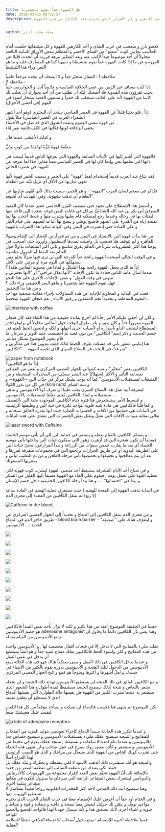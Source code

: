 ```yaml
---
title: هل القهوة حقاً تقوم بتحفيزنا 
date: 2019-03-06 09:02:57
description: بدأت قهوة البن بالإنتشار في اليمن و من ثم في أرض الحجاز الى الشام وصولا للقاهره و لم تتوقف هنا فحسب بل واصلت تمددها لإسطنبول وأوروبا حتى أصبحت في يومنا هذا أكثر المشروبات شرباً في العالم بفرق شاسع و ثاني أكثر المنتجات تداولاً حول العالم بعد النفط أو البترول  مباشرة نتحدث في هذا المقال عن تأثير القهوة على الجسد البشري و عن الأضرار التي تترتب عند الإكثار من شرب القهوة
 

author: محمّد صلاح الدين
---
```


كعضوٍ بارزٍ و متعصب في حزب الشاي و أحد الكارهين للقهوة و كل مشتقاتها جلست أمام الحاسب بجانبي كوب "منعنع" من الشاي الاخضر و المطعّم ببعض الأوراق النباتية  النافعة  محاولاٌ أن أجد موضوعاً جيداً  لأكتب عنه وبعد التفكير لبرهة قررت أن أتحدث قليلا عن القهوة و عن ما إذا كانت القهوة حقاً تقوم بتنشيطنا و تنبيهنا  كما هو المتعارف عليه و ما هو الثمن وراء هذا التنشيط   

ملاحظة 1 : المقال متحيّز جداً و لا أنصحك أن تتخذه مرجعاً علمياً  
ملاحظة 2 :  
إذا كنت مسافر عبر الزمن  من عصر الخلافة العباسية و جالساً أنت و الخوارزمي  جنباً بجنب تقرؤون هذه المدونة فلا أنصحك البتّه أن تطلب من أي أحد بجوارك أن يجلب لك  كأسا من القهوة لأنه على الغالب سيجلب لك خمراً و ستنتهي القصة بشجار لسوء في الفهم  (في أحسن الأحوال)    

إذاً , فلو بحثنا قليلاً عن القهوة في العصر العباسي  سنجد أن البحتري (وهو أحد أشهر الشعراء العرب في العصر العباسي)  مثلاً يقول  
من قهوة تنسي الهموم وتبعث            الشوق الذي قد ضل في الأحشاء  
يخفى الزجاجة لونها فكأنها              في الكف قائمة بغير إناء  

و كذلك الأعشى عندما قال   

معتَّقةٌ قهوةٌ مُزَّةٌ              لها زَبَدٌ بين كوبٍ ودُنٌّ  

فالقهوة التي أشير إليها في الأبيات السابقة والقهوة التي يعرفها الناس قديماً  ليست هي  ذاتها  التي نعلمها  نحن  وإنما كان لها في العصر العباسي معناً مغايراً جدًا  لما نعرفه عن القهوة  في عصرنا الحالي    

فقد شاع عند العرب قديماً إستخدام لفظ "قهوة" على الخمر و سميت الخمر  قهوة لأنها تقهي شاربها عن الأكل أي تزيل نيّته عن الطعام    

فيُذكر في معجم لسان العرب "القهوة :- و هو  الخمر، سميت بذلك لأنها تُقْهِي شاربها عن الطعام أَي تذهب بشهوته، وفي التهذيب أَي تُشبِعه"  

و أستمرّ هذا الإصطلاح على نحوه حتى منتصف القرن الخامس عشر عندما كان الفقيه الصوفيُ أبي بكر بن عبد الله الشاذليُّ يترحّل في غابات اليمن فوجد شجرة البن فأخذ منها ليقتات بها في رِحالِه وعندما رجع لمسكنه قام بغليها وشرب منها و عندها أُعجب بها لِما تمنحه إياه من القدرة على السهر فأصبح يوصّي و ينصح بها أتباعه لتعينهم على قيام الليل و على العبادة حتى إنتشرت في اليمن وفي النهاية سمّوا هذا الشراب بالقهوة  

 من هنا بدأت قهوة البن بالإنتشار في اليمن و من ثم في أرض الحجاز الى الشام وصولا للقاهره و لم تتوقف هنا فحسب بل واصلت تمددها لإسطنبول وأوروبا حتى أصبحت في يومنا هذا أكثر المشروبات شرباً في العالم بفرق شاسع و ثاني أكثر المنتجات تداولاً حول العالم بعد النفط أو البترول  مباشرة   
 و في الوقت الحالي أصبحت القهوة رائجة جداً للدرجة التي لن ترى فيها منزلاً يخلو ممن يستهلكها في اليوم مرة أو مرتين على الأقل    
إذاً ما الذي يجعل القهوة رائجة بهذا الشكل و لماذا هي محبوبة الملايين هكذا ؟  
عندما اسأل عامة الناس فعادة ما تكون الإجابة  "لأنها تعدّل مزاجي"  أو "لأنها تحفزني و تنبهني في وقت العمل" و بعض الإجابات الأخرى على هذا النحو  
فهل تقوم القهوة حقاً بتحفيزنا و ماهو السر الحقيقي وراء ذلك ؟  
و من هنا بدأ التحقيق   
قمت في البداية و كمحاولة للإجابة عن هذه التساؤلات بإجراء مقابلة صحفية مع أحد النجوم الساطعة  و تحديداً نجم المثقفين و
رفيق الأدباء ,  نعم فنجان القهوة شخصياَ :  

![interview with coffee](../../images/004/interview_with_coffee.jpg)  
 

و لكن  لن أخفي عليكم الأمر ,  فأنا لم أخرج بفائدة حقيقية من هذا  اللقاء فقد كان فنجان القهوة مغروراً جداً و كان يدور و يلف طوال الوقت حول أسألتي محاولاً  أن يراوغها قدر المستطاع ليتجنب الدلو بأسراره أو لأسباب اخرى أجهلها و لكنّه و لحسن الحظ تلعثم في خضم الحديث و ذكر إسم" الكافيين" من دون قصد  ثم أحسست عليه التوتر و سرعان ما  قام بتغيير الموضوع بشكل مباشر   
هنا إنتابني شعور بأني قد مسكت طرف الخيط لذلك قمت بتدوين هذا في مذكّرتي و شرعتُ في البحث عن السلاح السري الذي تخفيه القهوة …  "الكافيين"  

![paper from notebook](../../images/004/paper_from_notebook.jpg)  
إذاً ما هو الكافيين؟  
الكافيين  يعتبر "محفّز" و منبه كيميائي للجهاز العصبي المركزي و يُعتبر من العقاقير نفسانية التأثير و الأكثر إستهلاكاً عند البشر مصنّف من المخدرات المنشطة و من "المثبطات لمستقبلات الأدينوسين" كما أنه يوجد بشكل مركّز في حبّات البن  --القهوة--  و في كل من  بذور الكولا (kola nuts) و نبتة الشاي  
لمعرفة آلية عمل هذا السلاح السري يجب علينا أن نعرف أولاً الأدينوسين و ماهي مستقبلاته و لماذا الكافيين يُعتبر مثبّط لمستقبلات ,الأدينوسين …    
و لتبسيط الأمر سنستعرض هنا فترة حياة الكافيين الموجودة بحبة البن بالتفصيل  
و كما قلنا فالكافيين هي مادة شبه قلوية تتواجد بكثرة في حبة البن و وظيفتها الرئيسية في النباتات هي حمايتها من الآفات و الحشرات الضارة حيث أنها بقدرة الخالق سبحانه و تعالى بمثابة مبيدات الآفات التي تشلّ وتقتل بعض الحشرات التي تتغذى على هذه النباتات  

![laser sword with Caffeine](../../images/004/laser_sword_with_Caffeine.jpg)  

و يستمّر الكافيين بالقيام بعمله و يستمر في حماية البن إلى أن يأتي موسم الحصاد ..  
 فبعدما أن تكون شجرة البن  قد أزهرت زهور التي ستكون حبات البن بداخلها يأتي موسم الحصاد أي بعد ما يقارب خمس سنوات  من الزراعة و يبدأ المزارعون بجنيّ حبات البن على الطريقة اليدوية أو عن طريق الجرارات و يُجمع البن في مجموعات متفرقة لفرزها و بعد أن يتم معالجتها و تجفيفها و تحميصها تأتي مرحلة الطحن و من ثم التعليب ليأتي و يشتريها المستهلك  

و في صباح أحد الأيام المشرقة يستيقظ أحد مدمني القهوة  ليشرب كوب قهوته لكي تعطيه القوة على تحمل يومه  , فيقوم بغلي الماء مع القهوة  مضيفاً إليها القليل من السكر و يبدأ في "احتسائها" ….  و هنا تبدأ رحلة الكافيين الحقيقية  داخل جسم الإنسان   

 
في البداية تذهب القهوة إلى المعدة لتُهضم ( حيث تستغرق عملية الهضم في العادة ساعة إلا ربع) ثم  ينتقل الكافيين من المعدة إلى مجرى الدم  

![Caffeine in the blood](../../images/004/Caffeine_in_the_blood.jpg)  

و من مجرى الدم ينتقل الكافيين إلى الدماغ و تحديداً إلى  الجهاز العصبي المركزي عن طريق حاجز الدم في الدماغ - blood brain barrier - و ليتعرّف هناك  على " صديقه"  الجديد  .... الأدينوسين   
 
![](../../images/004/Caffeine_01.jpg)  
  
![](../../images/004/Caffeine_02.jpg)  
  
![](../../images/004/Caffeine_03.jpg)  

![](../../images/004/adenosine_receptor_01.jpg)  
  
![](../../images/004/adenosine_receptor_02.jpg)  
  
![](../../images/004/adenosine_receptor_03.jpg)  
  
![](../../images/004/adenosine_receptor_04.jpg)  
  
![](../../images/004/adenosine_receptor_05.jpg)  
  
![](../../images/004/adenosine_receptor_06.jpg)  
  
![](../../images/004/adenosine_receptor_07.jpg)  
    

حسنا في الحقيقة الموضوع أعقد من هذا بكثير و لكنه لا يزال يأخذ نفس المبدأ فالكافيين هو خصم الأدينوسين adenosine antagonist وهذا يعني بأن الكافيين دائماً ما يحاول أن يمنع الأدينوسين من القيام بعمله .  

عقلك مليء بالمفاتيح التي لا تدخل إلا في فتحات أقفال مخصصة لها , و الأدينوسين واحدة من هذه المفاتيح و لكن ولسوء الحظ فالكافيين يملك مفتاح شبيه جداً و هو أيضاً يستطيع أن يدخل في نفس القفل  
 و عندما يدخل الكافيين في ذلك القفل و يبقى معتكفاً هناك  فهو في هذه الحالة  يمنع الأدينوسين من الدخول لتلك الفتحة و الأدينوسين بدوره  يقوم بالكثير من الأشياء في جسدك و لعلّ أشهرها و أكثرها وضوحاً هو قمع و كبح الجهاز العصبي المركزي  

 و مع الكافيين العالق في تلك الفتحه لن يستطيع الأدينوسين تهدئة ذلك الجسد و لن يجعله يشعر بالنعاس و نتيجة لذلك سيصبح الجسد مستيقظاً لمدة أطول و هذا الشعور الذي ستشعر به عندما تشرب الكثير من القهوة هي نفسها حالة الطوارئ التي يعيشها الدماغ الذي لا يستطيع أن يطفئ نفسه    

لكن الموضوع لم ينتهي هنا فحسب فالدماغ لن يسكت و سيأخذ موقفاً من كل هذا اللعب ليفسد عليك معيشتك طبعاً   

![a lote of adenosine receptors](../../images/004/a_lote_of_adenosine_receptors.jpg)  
  
و عندما تتكرر هذه الحادثة سيبدأ الدماغ كإجراء تعويضي بتوليد المزيد من الفتحات للمفاتيح و النتيجه سيصبح عقلك مليء بمستقبلات الأدينوسين و سيصبح حساس جداً للأدينوسين و عندما تنام لمدة 8 ساعات  و تستيقظ , ستجد  عقلك يعوم في محيط من الأدينوسين و ستشعر و كأنك مغني روك يصرخ في حفل صاخب و لن تنتهي هذه الحفلة حتى تشرب كوبك الخاص من القهوة الذي سيعدّل من  مزاجك و الذي هو السبب الرئيسي لهذا المزاج أصلاً  
والنتيجة هو أنك ستشرب ذلك الذهب الأسود لا لكي ينشطك و يحفّزك و ينبّه عقلك بل فقط لكي يعيدك من منطقة السالب إلى منطقة الصفر من جديد   
بالإضافة إلى أنّ القهوة تحفّز بعض الغدد لإفراز مجموعة من الهرمونات كالأدرينالين والدوبامين ليشعرك ببعض المشاعر الزائفة التي سرعان ما ستزول لتكون في مكانها مشاعر سلبية أخرى   
وهنا ستصبح أنت ذلك المدمن لأحد أكثر المخدرات القانونية  رواجاً مقيداً بسلاسل لا تستطيع الهروب منها   
و في الختام أود حقاً أن أعرض عليك الإنضمام معنا في حزب الشاي الحزب الذي يحترم مواعيد نومك و يثمّن لك حريّتك لتعيش معنا بصحة و عافية و سعادة و قوة و نشاط و حيوية و أشياء أخرى لأنك تستحق هذا و لأننا سنبذل جهدنا لهذا فالواحد للجميع والجميع للواحد   
فقط ملاحظة أخيرة  للإنضمام :  *يمنع دخول أصحاب الاحتساء الثقافي حفظاً للسلامة العقلية*  






